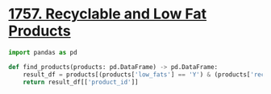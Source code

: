 # [1757. Recyclable and Low Fat Products](https://leetcode.com/problems/recyclable-and-low-fat-products/)

```python
import pandas as pd

def find_products(products: pd.DataFrame) -> pd.DataFrame:
    result_df = products[(products['low_fats'] == 'Y') & (products['recyclable'] == 'Y')]
    return result_df[['product_id']]
```
